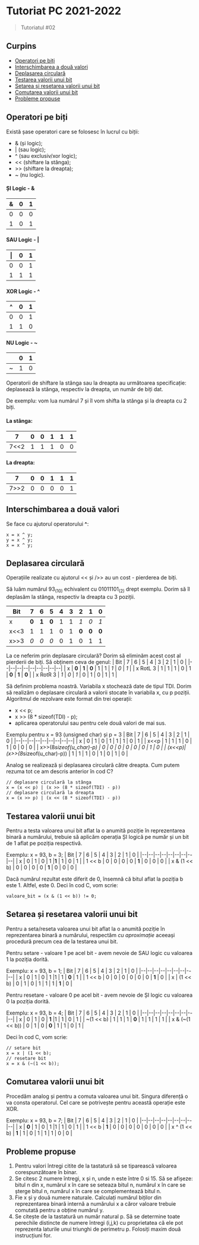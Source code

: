 
# Tutoriat PC 2021-2022

> Tutoriatul #02

## Curpins
* [Operatori pe biți](#operatori-pe-biți)
* [Interschimbarea a două valori](#interschimbarea-a-două-valori)
* [Deplasarea circulară](#deplasarea-circulară)
* [Testarea valorii unui bit](#testarea-valorii-unui-bit)
* [Setarea și resetarea valorii unui bit](#setarea-și-resetarea-valorii-unui-bit)
* [Comutarea valorii unui bit](#comutarea-valorii-unui-bit)
* [Probleme propuse](#probleme-propuse)

## Operatori pe biți

Există șase operatori care se folosesc în lucrul cu biții:

- & (și logic);
- | (sau logic);
- ^ (sau exclusiv/xor logic);
- << (shiftare la stânga);
-  \>> (shiftare la dreapta);
- ~ (nu logic).

#### ȘI Logic - & 

| & | 0 | 1 |
|--|--|--|
| 0 | 0 | 0 |
| 1 | 0  | 1 |

#### SAU Logic - |

| \| | 0 | 1 |
|--|--|--|
| 0 | 0 | 1 |
| 1 | 1  | 1 |

#### XOR Logic - ^

| ^ | 0 | 1 |
|--|--|--|
| 0 | 0 | 1 |
| 1 | 1  | 0 |

#### NU Logic - ~

|  | 0 | 1 |
|--|--|--|
| ~ | 1 | 0 |

Operatorii de shiftare la stânga sau la dreapta au următoarea specificație: deplasează la stânga, respectiv la dreapta, un număr de biți dat.

De exemplu: vom lua numărul 7 și îl vom shifta la stânga și la dreapta cu 2 biți.

#### La stânga:
| 7 | 0 | 0 | 1 | 1 | 1 |
|--|--|--|--|--|--|
| 7<<2 | 1 | 1 | 1 | 0 | 0 |

#### La dreapta:
| 7 | 0 | 0 | 1 | 1 | 1 |
|--|--|--|--|--|--|
| 7>>2 | 0 | 0 | 0 | 0 | 1 |

## Interschimbarea a două valori
Se face cu ajutorul operatorului **^**:

    x = x ^ y;
    y = x ^ y;
    x = x ^ y;

## Deplasarea circulară
Operațiile realizate cu ajutorul << și />> au un cost - pierderea de biți.

Să luăm numărul 93<sub>(10)</sub> echivalent cu 01011101<sub>(2)</sub> drept exemplu. Dorim să îl deplasăm la stânga, respectiv la dreapta cu 3 poziții.

| Bit | 7 | 6 | 5 | 4 | 3 | 2 | 1 | 0 |
|--|--|--|--|--|--|--|--|--|
| x | **0** | **1** | **0** | 1 | 1 | *1* | *0* | *1* |
| x<<3 | 1 | 1 | 1 | 0 | 1 | **0** | **0** | **0** |
| x>>3 | *0* | *0* | *0* | 0 | 1 | 0 | 1 | 1 |

La ce neferim prin deplasare circulară? Dorim să eliminăm acest cost al pierderii de biți. Să obținem ceva de genul:
| Bit | 7 | 6 | 5 | 4 | 3 | 2 | 1 | 0 |
|--|--|--|--|--|--|--|--|--|
| x | **0** | **1** | **0** | 1 | 1 | *1* | *0* | *1* |
| x RotL 3 | 1 | 1 | 1 | 0 | 1 | **0** | **1** | **0** |
| x RotR 3 | *1* | *0* | *1* | 0 | 1 | 0 | 1 | 1 |

Să definim problema noastră. Variabila x stochează date de tipul TDI. Dorim să realizăm o deplasare circulară a valorii stocate în variabila x, cu p poziții. Algoritmul de rezolvare este format din trei operații:

- x << p;
- x >> (8 * sizeof(TDI) - p);
- aplicarea operatorului sau pentru cele două valori de mai sus. 

Exemplu pentru x = 93 (unsigned char) și p = 3
| Bit | 7 | 6 | 5 | 4 | 3 | 2 | 1 | 0 |
|--|--|--|--|--|--|--|--|--|
| x | 0 | 1 | 0 | 1 | 1 | 1 | 0 | 1 |
| x<<p | 1 | 1 | 1 | 0 | 1 | 0 | 0 | 0 |
| x>>(8*sizeof(u_char)-p) | 0 | 0 | 0 | 0 | 0 | 0 | 1 | 0 |
| (x<<p)\|(x>>(8*sizeof(u_char)-p)) | 1 | 1 | 1 | 0 | 1 | 0 | 1 | 0 |

Analog se realizează și deplasarea circulară către dreapta.
Cum putem rezuma tot ce am descris anterior în cod C?

    // deplasare circulară la stânga
    x = (x << p) | (x >> (8 * sizeof(TDI) - p))
    // deplasare circulară la dreapta
    x = (x >> p) | (x << (8 * sizeof(TDI) - p))
  
## Testarea valorii unui bit
Pentru a testa valoarea unui bit aflat la o anumită poziție în reprezentarea binară a numărului, trebuie să aplicăm operația ȘI logică pe număr și un bit de 1 aflat pe poziția respectivă.

Exemplu: x = 93, b = 3;
| Bit | 7 | 6 | 5 | 4 | 3 | 2 | 1 | 0 |
|--|--|--|--|--|--|--|--|--|
| x | 0 | 1 | 0 | 1 |**1** | 1 | 0 | 1 |
| 1 << b | 0 | 0 | 0 | 0 | **1** | 0 | 0 | 0 |
| x & (1 << b) | 0 | 0 | 0 | 0 | **1** | 0 | 0 | 0 |

Dacă numărul rezultat este diferit de 0, însemnă că bitul aflat la poziția b este 1. Altfel, este 0. Deci în cod C, vom scrie:

    valoare_bit = (x & (1 << b)) != 0;
## Setarea și resetarea valorii unui bit

Pentru a seta/reseta valoarea unui bit aflat la o anumită poziție în reprezentarea binară a numărului, respectăm *cu aproximație* aceeași procedură precum cea de la testarea unui bit.

Pentru setare - valoare 1 pe acel bit - avem nevoie de SAU logic cu valoarea 1 la poziția dorită.

Exemplu: x = 93, b = 1;
| Bit | 7 | 6 | 5 | 4 | 3 | 2 | 1 | 0 |
|--|--|--|--|--|--|--|--|--|
| x | 0 | 1 | 0 | 1 |1 | 1 | **0** | 1 |
| 1 << b | 0 | 0 | 0 | 0 | 0 | 0 | **1** | 0 |
| x \| (1 << b) | 0 | 1 | 0 | 1 | 1 | 1 | **1** | 0 |

Pentru resetare - valoare 0 pe acel bit - avem nevoie de ȘI logic cu valoarea 0 la poziția dorită.

Exemplu: x = 93, b = 4;
| Bit | 7 | 6 | 5 | 4 | 3 | 2 | 1 | 0 |
|--|--|--|--|--|--|--|--|--|
| x | 0 | 1 | 0 | **1** |1 | 1 | 0 | 1 |
| ~(1 << b) | 1 | 1 | 1 | **0** | 1 | 1 | 1 | 1 |
| x & (~(1 << b)) | 0 | 1 | 0 | **0** | 1 | 1 | 0 | 1 |

Deci în cod C, vom scrie:

    // setare bit
    x = x | (1 << b);
    // resetare bit
    x = x & (~(1 << b));

## Comutarea valorii unui bit

Procedăm analog și pentru a comuta valoarea unui bit. Singura diferență o va consta operatorul. Cel care se potrivește pentru această operație este XOR. 

Exemplu: x = 93, b = 7;
| Bit | 7 | 6 | 5 | 4 | 3 | 2 | 1 | 0 |
|--|--|--|--|--|--|--|--|--|
| x | **0** | 1 | 0 | 1 |1 | 1 | 0 | 1 |
| 1 << b | **1** | 0 | 0 | 0 | 0 | 0 | 0 | 0 |
| x ^ (1 << b) | **1** | 1 | 0 | 1 | 1 | 1 | 0 | 0 |

## Probleme propuse

1. Pentru valori întregi citite de la tastatură să se tiparească valoarea corespunzătoare în binar.
2. Se citesc 2 numere întregi, x și n, unde n este între 0 si 15. Să se afișeze: bitul n din x, numărul x în care se seteaza bitul n, numărul x în care se șterge bitul n, numărul x în care se complementează bitul n.
3. Fie x și y două numere naturale. Calculați numărul biților din reprezentarea binară internă a numărului x a căror valoare trebuie comutată pentru a obține numărul y.
4. Se citește de la tastatură un număr natural p. Să se determine toate perechile distincte de numere întregi (i,j,k) cu proprietatea că ele pot reprezenta laturile unui triunghi de perimetru p. Folosiți maxim două instrucțiuni for.
